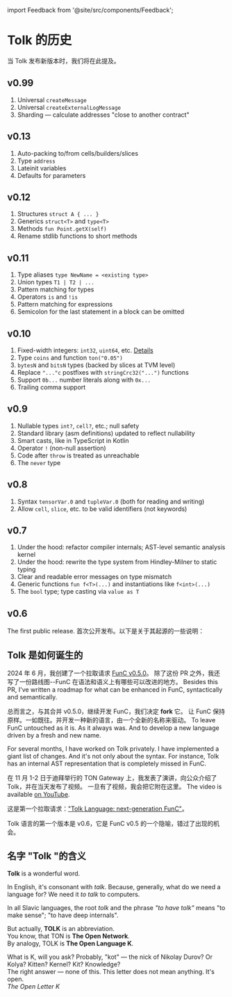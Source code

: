 import Feedback from '@site/src/components/Feedback';

# Tolk 的历史

当 Tolk 发布新版本时，我们将在此提及。

## v0.99

1. Universal `createMessage`
2. Universal `createExternalLogMessage`
3. Sharding — calculate addresses "close to another contract"

## v0.13

1. Auto-packing to/from cells/builders/slices
2. Type `address`
3. Lateinit variables
4. Defaults for parameters

## v0.12

1. Structures `struct A { ... }`
2. Generics `struct<T>` and `type<T>`
3. Methods `fun Point.getX(self)`
4. Rename stdlib functions to short methods

## v0.11

1. Type aliases `type NewName = <existing type>`
2. Union types `T1 | T2 | ...`
3. Pattern matching for types
4. Operators `is` and `!is`
5. Pattern matching for expressions
6. Semicolon for the last statement in a block can be omitted

## v0.10

1. Fixed-width integers: `int32`, `uint64`, etc. [Details](https://github.com/ton-blockchain/ton/pull/1559)
2. Type `coins` and function `ton("0.05")`
3. `bytesN` and `bitsN` types (backed by slices at TVM level)
4. Replace `"..."c` postfixes with `stringCrc32("...")` functions
5. Support `0b...` number literals along with `0x...`
6. Trailing comma support

## v0.9

1. Nullable types `int?`, `cell?`, etc.; null safety
2. Standard library (asm definitions) updated to reflect nullability
3. Smart casts, like in TypeScript in Kotlin
4. Operator `!` (non-null assertion)
5. Code after `throw` is treated as unreachable
6. The `never` type

## v0.8

1. Syntax `tensorVar.0` and `tupleVar.0` (both for reading and writing)
2. Allow `cell`, `slice`, etc. to be valid identifiers (not keywords)

## v0.7

1. Under the hood: refactor compiler internals; AST-level semantic analysis kernel
2. Under the hood: rewrite the type system from Hindley-Milner to static typing
3. Clear and readable error messages on type mismatch
4. Generic functions `fun f<T>(...)` and instantiations like `f<int>(...)`
5. The `bool` type; type casting via `value as T`

## v0.6

The first public release. 首次公开发布。以下是关于其起源的一些说明：

## Tolk 是如何诞生的

2024 年 6 月，我创建了一个拉取请求 [FunC v0.5.0](https://github.com/ton-blockchain/ton/pull/1026)。
除了这份 PR 之外，我还写了一份路线图--FunC 在语法和语义上有哪些可以改进的地方。
Besides this PR, I've written a roadmap for what can be enhanced in FunC, syntactically and semantically.

总而言之，与其合并 v0.5.0，继续开发 FunC，我们决定 **fork** 它。
让 FunC 保持原样。一如既往。并开发一种新的语言，由一个全新的名称来驱动。
To leave FunC untouched as it is. As it always was. And to develop a new language driven by a fresh and new name.

For several months, I have worked on Tolk privately. I have implemented a giant list of changes.
And it's not only about the syntax. For instance, Tolk has an internal AST representation that is completely missed in FunC.

在 11 月 1-2 日于迪拜举行的 TON Gateway 上，我发表了演讲，向公众介绍了 Tolk，并在当天发布了视频。
一旦有了视频，我会把它附在这里。
The video is available [on YouTube](https://www.youtube.com/watch?v=Frq-HUYGdbI).

这是第一个拉取请求：["Tolk Language: next-generation FunC"](https://github.com/ton-blockchain/ton/pull/1345)。

Tolk 语言的第一个版本是 v0.6，它是 FunC v0.5 的一个隐喻，错过了出现的机会。

## 名字 "Tolk "的含义

**Tolk** is a wonderful word.

In English, it's consonant with _talk_. Because, generally, what do we need a language for? We need it _to talk_ to computers.

In all Slavic languages, the root _tolk_ and the phrase _"to have tolk"_ means "to make sense"; "to have deep internals".

But actually, **TOLK** is an abbreviation.\
You know, that TON is **The Open Network**.\
By analogy, TOLK is **The Open Language K**.

What is K, will you ask? Probably, "kot" — the nick of Nikolay Durov? Or Kolya? Kitten? Kernel? Kit? Knowledge?\
The right answer — none of this. This letter does not mean anything. It's open.\
_The Open Letter K_

<Feedback />

